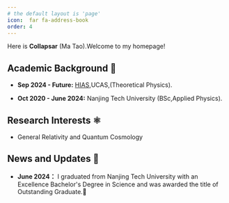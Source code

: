 ```yaml
---
# the default layout is 'page'
icon:  far fa-address-book
order: 4
---
```


Here is **Collapsar** (Ma Tao).Welcome to my homepage!



## Academic Background 🏫


- **Sep 2024 - Future:** 
[HIAS](https://hias.ucas.ac.cn/),UCAS,(Theoretical Physics).

- **Oct 2020 - June 2024:** 
Nanjing Tech University (BSc,Applied Physics).


## Research Interests ⚛️

- General Relativity and Quantum Cosmology 



## News and Updates 👣

- **June 2024：** I graduated from Nanjing Tech University with an Excellence Bachelor's Degree in Science and was awarded the title of Outstanding Graduate.🎉


